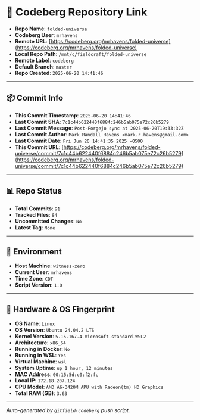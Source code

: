 # 🔗 Codeberg Repository Link

- **Repo Name**: `folded-universe`
- **Codeberg User**: `mrhavens`
- **Remote URL**: [https://codeberg.org/mrhavens/folded-universe](https://codeberg.org/mrhavens/folded-universe)
- **Local Repo Path**: `/mnt/c/fieldcraft/folded-universe`
- **Remote Label**: `codeberg`
- **Default Branch**: `master`
- **Repo Created**: `2025-06-20 14:41:46`

---

## 📦 Commit Info

- **This Commit Timestamp**: `2025-06-20 14:41:46`
- **Last Commit SHA**: `7c1c44b622440f6884c246b5ab075e72c26b5279`
- **Last Commit Message**: `Post-Forgejo sync at 2025-06-20T19:33:32Z`
- **Last Commit Author**: `Mark Randall Havens <mark.r.havens@gmail.com>`
- **Last Commit Date**: `Fri Jun 20 14:41:35 2025 -0500`
- **This Commit URL**: [https://codeberg.org/mrhavens/folded-universe/commit/7c1c44b622440f6884c246b5ab075e72c26b5279](https://codeberg.org/mrhavens/folded-universe/commit/7c1c44b622440f6884c246b5ab075e72c26b5279)

---

## 📊 Repo Status

- **Total Commits**: `91`
- **Tracked Files**: `84`
- **Uncommitted Changes**: `No`
- **Latest Tag**: `None`

---

## 🧭 Environment

- **Host Machine**: `witness-zero`
- **Current User**: `mrhavens`
- **Time Zone**: `CDT`
- **Script Version**: `1.0`

---

## 🧬 Hardware & OS Fingerprint

- **OS Name**: `Linux`
- **OS Version**: `Ubuntu 24.04.2 LTS`
- **Kernel Version**: `5.15.167.4-microsoft-standard-WSL2`
- **Architecture**: `x86_64`
- **Running in Docker**: `No`
- **Running in WSL**: `Yes`
- **Virtual Machine**: `wsl`
- **System Uptime**: `up 1 hour, 12 minutes`
- **MAC Address**: `00:15:5d:c0:f2:fc`
- **Local IP**: `172.18.207.124`
- **CPU Model**: `AMD A6-3420M APU with Radeon(tm) HD Graphics`
- **Total RAM (GB)**: `3.63`

---

_Auto-generated by `gitfield-codeberg` push script._
